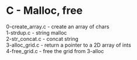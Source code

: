 # C - Malloc, free

0-create_array.c - create an array of chars  
1-strdup.c - string malloc  
2-str_concat.c - concat string  
3-alloc_grid.c - return a pointer to a 2D array of ints  
4-free_grid.c - free the grid from 3-alloc  
